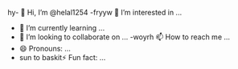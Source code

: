 hy- 👋 Hi, I’m @helal1254
-fryyw 👀 I’m interested in ...
- 🌱 I’m currently learning ...
- 💞️ I’m looking to collaborate on ...
-woyrh 📫 How to reach me ...
- 😄 Pronouns: ...
- sun to baskit⚡ Fun fact: ...

<!---
helal1254/helal1254 is a ✨ special ✨ repository because its `README.md` (this file) appears on your GitHub profile.
You can click the Preview link to take a look at your changes.
--->
